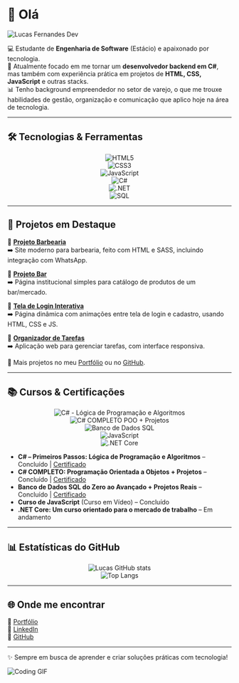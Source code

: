 # 👋 Olá

![Lucas Fernandes Dev](https://readme-typing-svg.herokuapp.com?font=Fira+Code&size=24&duration=3000&color=00F&center=true&vCenter=true&width=500&lines=Lucas+Fernandes+%F0%9F%9A%80+Dev+Backend)


💻 Estudante de **Engenharia de Software** (Estácio) e apaixonado por tecnologia.  
🚀 Atualmente focado em me tornar um **desenvolvedor backend em C#**, mas também com experiência prática em projetos de **HTML, CSS, JavaScript** e outras stacks.  
📊 Tenho background empreendedor no setor de varejo, o que me trouxe habilidades de gestão, organização e comunicação que aplico hoje na área de tecnologia.  

---

## 🛠️ Tecnologias & Ferramentas

<div align="center">

![HTML5](https://img.shields.io/badge/HTML5-E34F26?style=for-the-badge&logo=html5&logoColor=white)  
![CSS3](https://img.shields.io/badge/CSS3-1572B6?style=for-the-badge&logo=css3&logoColor=white)  
![JavaScript](https://img.shields.io/badge/JavaScript-F7DF1E?style=for-the-badge&logo=javascript&logoColor=black)  
![C#](https://img.shields.io/badge/C%23-239120?style=for-the-badge&logo=c-sharp&logoColor=white)  
![.NET](https://img.shields.io/badge/.NET-512BD4?style=for-the-badge&logo=dotnet&logoColor=white)  
![SQL](https://img.shields.io/badge/SQL-336791?style=for-the-badge&logo=postgresql&logoColor=white)

</div>

---

## 📂 Projetos em Destaque

🔹 **[Projeto Barbearia](https://lepofernandes.github.io/Projeto-Barbearia/)**  
➡️ Site moderno para barbearia, feito com HTML e SASS, incluindo integração com WhatsApp.

🔹 **[Projeto Bar](https://bar-sedenir.vercel.app/)**  
➡️ Página institucional simples para catálogo de produtos de um bar/mercado.

🔹 **[Tela de Login Interativa](https://lepofernandes.github.io/Projeto-Login-Interativo/)**  
➡️ Página dinâmica com animações entre tela de login e cadastro, usando HTML, CSS e JS.

🔹 **[Organizador de Tarefas](https://lepofernandes.github.io/Projeto-Organizador/)**  
➡️ Aplicação web para gerenciar tarefas, com interface responsiva.

📌 Mais projetos no meu [Portfólio](https://portifolio-lucasf.vercel.app) ou no [GitHub](https://github.com/LepoFernandes).

---

## 📚 Cursos & Certificações

<div align="center">

![C# - Lógica de Programação e Algoritmos](https://img.shields.io/badge/C%23%20Lógica-%230072C6?style=for-the-badge&logo=c-sharp&logoColor=white)  
![C# COMPLETO POO + Projetos](https://img.shields.io/badge/C%23%20POO-%23239120?style=for-the-badge&logo=c-sharp&logoColor=white)  
![Banco de Dados SQL](https://img.shields.io/badge/SQL-%23336791?style=for-the-badge&logo=postgresql&logoColor=white)  
![JavaScript](https://img.shields.io/badge/JavaScript-%23F7DF1E?style=for-the-badge&logo=javascript&logoColor=black)  
![.NET Core](https://img.shields.io/badge/.NET%20Core-%23512BD4?style=for-the-badge&logo=dotnet&logoColor=white)  

</div>

- **C# – Primeiros Passos: Lógica de Programação e Algoritmos** – Concluído | [Certificado](https://www.udemy.com/certificate/UC-a75773fa-4fff-4425-bf65-0a7b8eb43a8d) 
- **C# COMPLETO: Programação Orientada a Objetos + Projetos** – Concluído | [Certificado](https://www.udemy.com/certificate/UC-a75773fa-4fff-4425-bf65-0a7b8eb43a8d)  
- **Banco de Dados SQL do Zero ao Avançado + Projetos Reais** – Concluído | [Certificado](https://www.udemy.com/certificate/UC-cff8fe4e-6165-45da-83ba-c1bdf9ee65c0)  
- **Curso de JavaScript** (Curso em Vídeo) – Concluído  
- **.NET Core: Um curso orientado para o mercado de trabalho** – Em andamento


---

## 📊 Estatísticas do GitHub

<div align="center">

![Lucas GitHub stats](https://github-readme-stats.vercel.app/api?username=LepoFernandes&show_icons=true&theme=tokyonight)  
![Top Langs](https://github-readme-stats.vercel.app/api/top-langs/?username=LepoFernandes&layout=compact&theme=tokyonight)

</div>

---

## 🌐 Onde me encontrar

🔗 [Portfólio](https://portifolio-lucasf.vercel.app)  
💼 [LinkedIn](https://www.linkedin.com/in/lucas-fernandesg)  
📂 [GitHub](https://github.com/LepoFernandes)  

---
✨ Sempre em busca de aprender e criar soluções práticas com tecnologia!

![Coding GIF](https://media.giphy.com/media/3oEjI6SIIHBdRxXI40/giphy.gif)

